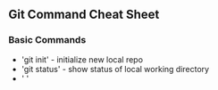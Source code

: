 ## Git Command Cheat Sheet

### Basic Commands
* 'git init' - initialize new local repo
* 'git status' - show status of local working directory
* ' '
